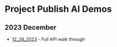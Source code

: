 # Project Publish AI Demos

## 2023 December

- [12_28_2023](https://github.com/williamboomer87/project-publish-ai/blob/main/md/demos/12_28_2023.md) - *Full API walk through*
